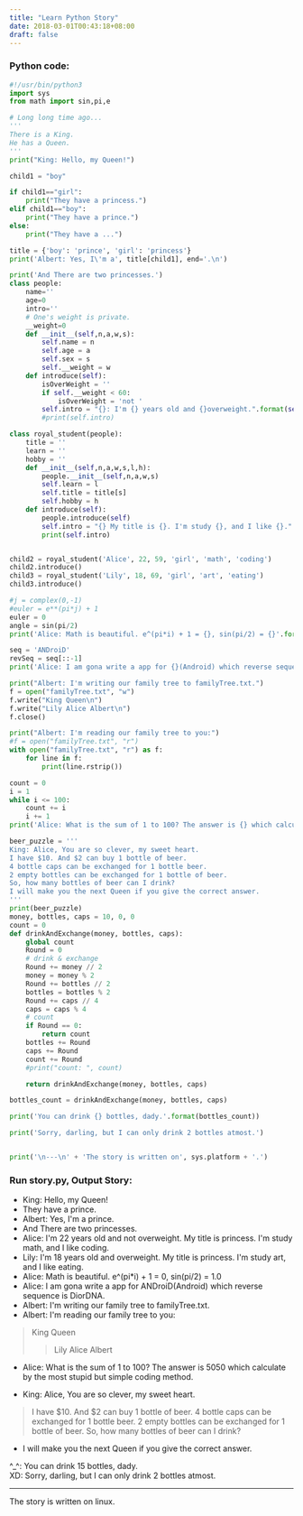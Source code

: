 ```yaml
---
title: "Learn Python Story"
date: 2018-03-01T00:43:18+08:00
draft: false
---
```


### Python code:
```python
#!/usr/bin/python3
import sys
from math import sin,pi,e

# Long long time ago...
'''
There is a King.
He has a Queen.
'''
print("King: Hello, my Queen!")

child1 = "boy"

if child1=="girl":
    print("They have a princess.")
elif child1=="boy":
    print("They have a prince.")
else:
    print("They have a ...")

title = {'boy': 'prince', 'girl': 'princess'}
print('Albert: Yes, I\'m a', title[child1], end='.\n')

print('And There are two princesses.')
class people:
    name=''
    age=0
    intro=''
    # One's weight is private.
    __weight=0
    def __init__(self,n,a,w,s):
        self.name = n
        self.age = a
        self.sex = s
        self.__weight = w
    def introduce(self):
        isOverWeight = ''
        if self.__weight < 60:
            isOverWeight = 'not '
        self.intro = "{}: I'm {} years old and {}overweight.".format(self.name, self.age, isOverWeight)
        #print(self.intro)

class royal_student(people):
    title = ''
    learn = ''
    hobby = ''
    def __init__(self,n,a,w,s,l,h):
        people.__init__(self,n,a,w,s)
        self.learn = l
        self.title = title[s]
        self.hobby = h
    def introduce(self):
        people.introduce(self)
        self.intro = "{} My title is {}. I'm study {}, and I like {}.".format(self.intro, self.title, self.learn, self.hobby)
        print(self.intro)


child2 = royal_student('Alice', 22, 59, 'girl', 'math', 'coding')
child2.introduce()
child3 = royal_student('Lily', 18, 69, 'girl', 'art', 'eating')
child3.introduce()

#j = complex(0,-1)
#euler = e**(pi*j) + 1
euler = 0
angle = sin(pi/2)
print('Alice: Math is beautiful. e^(pi*i) + 1 = {}, sin(pi/2) = {}'.format(euler, angle))

seq = 'ANDroiD'
revSeq = seq[::-1]
print('Alice: I am gona write a app for {}(Android) which reverse sequence is {}.'.format(seq, revSeq))

print("Albert: I'm writing our family tree to familyTree.txt.")
f = open("familyTree.txt", "w")
f.write("King Queen\n")
f.write("Lily Alice Albert\n")
f.close()

print("Albert: I'm reading our family tree to you:")
#f = open("familyTree.txt", "r")
with open("familyTree.txt", "r") as f:
    for line in f:
        print(line.rstrip())

count = 0
i = 1
while i <= 100:
    count += i
    i += 1
print('Alice: What is the sum of 1 to 100? The answer is {} which calculate by the most stupid but simple coding method.'.format(count))

beer_puzzle = '''
King: Alice, You are so clever, my sweet heart.
I have $10. And $2 can buy 1 bottle of beer.
4 bottle caps can be exchanged for 1 bottle beer.
2 empty bottles can be exchanged for 1 bottle of beer.
So, how many bottles of beer can I drink?
I will make you the next Queen if you give the correct answer.
'''
print(beer_puzzle)
money, bottles, caps = 10, 0, 0
count = 0
def drinkAndExchange(money, bottles, caps):
    global count
    Round = 0
    # drink & exchange
    Round += money // 2
    money = money % 2
    Round += bottles // 2
    bottles = bottles % 2
    Round += caps // 4
    caps = caps % 4
    # count
    if Round == 0:
        return count
    bottles += Round
    caps += Round
    count += Round
    #print("count: ", count)

    return drinkAndExchange(money, bottles, caps)

bottles_count = drinkAndExchange(money, bottles, caps)

print('You can drink {} bottles, dady.'.format(bottles_count))

print('Sorry, darling, but I can only drink 2 bottles atmost.')


print('\n---\n' + 'The story is written on', sys.platform + '.')
```

### Run story.py, Output Story:
* King: Hello, my Queen!
* They have a prince.
* Albert: Yes, I'm a prince.
* And There are two princesses.
* Alice: I'm 22 years old and not overweight. My title is princess. I'm study math, and I like coding.
* Lily: I'm 18 years old and overweight. My title is princess. I'm study art, and I like eating.
* Alice: Math is beautiful. e^(pi\*i) + 1 = 0, sin(pi/2) = 1.0
* Alice: I am gona write a app for ANDroiD(Android) which reverse sequence is DiorDNA.
* Albert: I'm writing our family tree to familyTree.txt.
* Albert: I'm reading our family tree to you:  

> King Queen
>> Lily Alice Albert

* Alice: What is the sum of 1 to 100? The answer is 5050 which calculate by the most stupid but simple coding method.

* King: Alice, You are so clever, my sweet heart.  

>I have $10. And $2 can buy 1 bottle of beer.
>4 bottle caps can be exchanged for 1 bottle beer.
>2 empty bottles can be exchanged for 1 bottle of beer.
>So, how many bottles of beer can I drink?  

* I will make you the next Queen if you give the correct answer.

^\_^: You can drink 15 bottles, dady.  
XD: Sorry, darling, but I can only drink 2 bottles atmost.

---
The story is written on linux.
